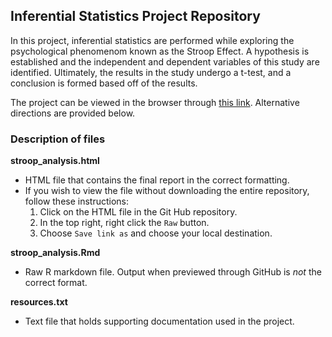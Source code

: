 ## Inferential Statistics Project Repository

In this project, inferential statistics are performed while exploring the psychological phenomenom known as the Stroop Effect. A hypothesis is established and the independent and dependent variables of this study are identified. Ultimately, the results in the study undergo a t-test, and a conclusion is formed based off of the results.

The project can be viewed in the browser through [this link](https://tcjulian.github.io/stroop_analysis.html). Alternative directions are provided below.

### Description of files

__stroop_analysis.html__
  * HTML file that contains the final report in the correct formatting.  
  * If you wish to view the file without downloading the entire repository, follow these instructions:
     1. Click on the HTML file in the Git Hub repository.
     2. In the top right, right click the `Raw` button.
     3. Choose `Save link as` and choose your local destination.

__stroop_analysis.Rmd__
  * Raw R markdown file. Output when previewed through GitHub is _not_ the correct format.
  
__resources.txt__
  * Text file that holds supporting documentation used in the project.

